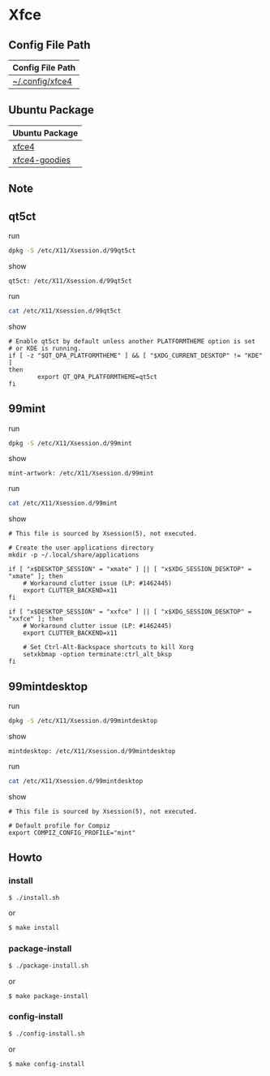 
# Xfce


## Config File Path

| Config File Path |
| --- |
| [~/.config/xfce4](./asset/overlay/etc/skel/.config/xfce4) |


## Ubuntu Package

| Ubuntu Package |
| --- |
| [xfce4](https://packages.ubuntu.com/jammy/xfce4) |
| [xfce4-goodies](https://packages.ubuntu.com/jammy/xfce4-goodies) |




## Note


## qt5ct

run

``` sh
dpkg -S /etc/X11/Xsession.d/99qt5ct
```

show

```
qt5ct: /etc/X11/Xsession.d/99qt5ct
```

run

``` sh
cat /etc/X11/Xsession.d/99qt5ct
```

show

```
# Enable qt5ct by default unless another PLATFORMTHEME option is set
# or KDE is running.
if [ -z "$QT_QPA_PLATFORMTHEME" ] && [ "$XDG_CURRENT_DESKTOP" != "KDE" ]
then
        export QT_QPA_PLATFORMTHEME=qt5ct
fi
```


## 99mint

run

``` sh
dpkg -S /etc/X11/Xsession.d/99mint
```

show

```
mint-artwork: /etc/X11/Xsession.d/99mint
```

run

``` sh
cat /etc/X11/Xsession.d/99mint
```

show

```
# This file is sourced by Xsession(5), not executed.

# Create the user applications directory
mkdir -p ~/.local/share/applications

if [ "x$DESKTOP_SESSION" = "xmate" ] || [ "x$XDG_SESSION_DESKTOP" = "xmate" ]; then
    # Workaround clutter issue (LP: #1462445)
    export CLUTTER_BACKEND=x11
fi

if [ "x$DESKTOP_SESSION" = "xxfce" ] || [ "x$XDG_SESSION_DESKTOP" = "xxfce" ]; then
    # Workaround clutter issue (LP: #1462445)
    export CLUTTER_BACKEND=x11

    # Set Ctrl-Alt-Backspace shortcuts to kill Xorg
    setxkbmap -option terminate:ctrl_alt_bksp
fi
```


## 99mintdesktop

run

``` sh
dpkg -S /etc/X11/Xsession.d/99mintdesktop
```

show

```
mintdesktop: /etc/X11/Xsession.d/99mintdesktop
```

run

``` sh
cat /etc/X11/Xsession.d/99mintdesktop
```

show

```
# This file is sourced by Xsession(5), not executed.

# Default profile for Compiz
export COMPIZ_CONFIG_PROFILE="mint"
```



## Howto


### install

``` sh
$ ./install.sh
```

or

``` sh
$ make install
```


### package-install

``` sh
$ ./package-install.sh
```

or

``` sh
$ make package-install
```


### config-install

``` sh
$ ./config-install.sh
```

or

``` sh
$ make config-install
```
